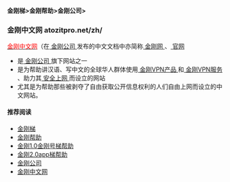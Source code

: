 #### 金刚梯>金刚帮助>金刚公司>
### 金刚中文网 atozitpro.net/zh/
[<font color="Red">金刚中文网</font>](https://a2zitpro.github.io/web/kksitecn)（在[ 金刚公司 ](https://a2zitpro.github.io/web/a2zitpro)发布的中文文档中亦简称[ 金刚网 ](https://www.atozitpro.net/zh/)、[ 官网 ](https://www.atozitpro.net/zh/)
- 是[ 金刚公司 ](https://a2zitpro.github.io/web/a2zitpro)旗下网站之一
- 是为帮助讲汉语、写中文的全球华人群体使用[ 金刚VPN产品 ](https://a2zitpro.github.io/web/kkproducts)和[ 金刚VPN服务 ](https://a2zitpro.github.io/web/kkservices)、助力其[ 安全上网 ](https://a2zitpro.github.io/web/valueofkkproducts&services)而设立的网站
- 尤其是为帮助那些被剥夺了自由获取公开信息权利的人们自由上网而设立的中文网站。

#### 推荐阅读

- [金刚梯](https://a2zitpro.github.io/web/dlb)
- [金刚帮助](https://a2zitpro.github.io/web/list_helpkkvpn)
- [金刚1.0金刚号梯帮助](https://a2zitpro.github.io/web/list_helpkkvpn1.0)
- [金刚2.0app梯帮助](https://a2zitpro.github.io/web/list_helpkkvpn2.0)
- [金刚公司](https://a2zitpro.github.io/web/list_a2zitpro)
- [金刚中文网](https://a2zitpro.github.io/web/kksitecn)
